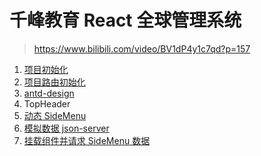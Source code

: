 # 千峰教育 React 全球管理系统

> https://www.bilibili.com/video/BV1dP4y1c7qd?p=157

1. [项目初始化](./docs/01-install.md)
2. [项目路由初始化](./docs/02-router.md)
3. [antd-design](./docs/03-ant-design.md)
4. TopHeader
5. [动态 SideMenu](./docs/05-dynamic-side-menu.md)
6. [模拟数据 json-server](./docs//06-json-server.md)
7. [挂载组件并请求 SideMenu 数据](./docs/07-remote-side-menu.md)

